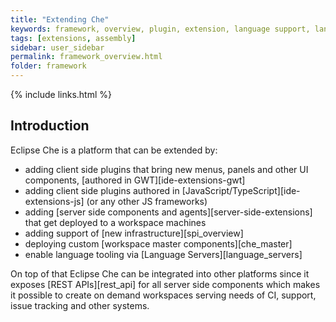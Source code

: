 ```yaml
---
title: "Extending Che"
keywords: framework, overview, plugin, extension, language support, language server
tags: [extensions, assembly]
sidebar: user_sidebar
permalink: framework_overview.html
folder: framework
---
```


{% include links.html %}

## Introduction

Eclipse Che is a platform that can be extended by:

* adding client side plugins that bring new menus, panels and other UI components, [authored in GWT][ide-extensions-gwt]
* adding client side plugins authored in [JavaScript/TypeScript][ide-extensions-js] (or any other JS frameworks)
* adding [server side components and agents][server-side-extensions] that get deployed to a workspace machines
* adding support of [new infrastructure][spi_overview]
* deploying custom [workspace master components][che_master]
* enable language tooling via [Language Servers][language_servers]

On top of that Eclipse Che can be integrated into other platforms since it exposes [REST APIs][rest_api] for all server side components which makes it possible to create on demand workspaces serving needs of CI, support, issue tracking and other systems.
